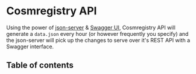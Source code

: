 # Cosmregistry API
Using the power of [json-server](https://github.com/typicode/json-server) & [Swagger UI](https://github.com/swagger-api/swagger-ui), Cosmregistry API will generate a `data.json` every hour (or however frequently you specify) and the json-server will pick up the changes to serve over it's REST API with a Swagger interface.

## Table of contents



